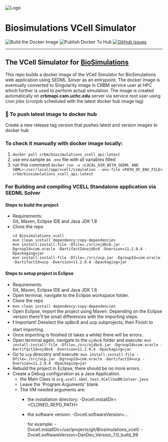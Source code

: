 ![Logo](https://raw.githubusercontent.com/reproducible-biomedical-modeling/CRBM-Viz/master/CRBM-Viz/src/assets/logo/logo-white.svg?sanitize=true)
# Biosimulations VCell Simulator
![Build the Docker Image](https://github.com/reproducible-biomedical-modeling/Biosimulations_vcell/workflows/Build%20the%20Docker%20Image/badge.svg)  ![Publish Docker To Hub](https://github.com/reproducible-biomedical-modeling/Biosimulations_vcell/workflows/Publish%20Docker%20To%20Hub/badge.svg)   [![GitHub issues](https://img.shields.io/github/issues/reproducible-biomedical-modeling/Biosimulations_vcell?logo=GitHub)](https://github.com/reproducible-biomedical-modeling/Biosimulations_vcell/issues)

---
## The VCell Simulator for [BioSimulations](https://biosimulations.io)

This repo builds a docker image of the VCell Simulator for BioSimulations web application using SEDML Solver as an entrypoint.
The docker image is eventually converted to Singularity image in CRBM service user at HPC which further is used to perform actual simulation. The image is created automatically on  **crbmapi.cam.uchc.edu** server via service root user using cron jobs (cronjob scheduled with the latest docker hub image tag)


### :whale: To push latest image to docker hub
Create a new release tag version that pushes latest and version images to docker hub

### To check it manually with docker image locally:
1. ```docker pull crbm/biosimulations_vcell_api:latest```
2. use env.sample as `.env` file with all variables filled
3. run this command  ```docker run -v <LOCAL_DIR_WITH_SEDML AND SBML>:/usr/local/app/vcell/simulation --env-file <PATH_OF_ENV_FILE> crbm/biosimulations_vcell_api:latest```


### For Building and compiling VCELL Standalone application via SEDML Solver
#### Steps to build the project
   * Requirements:  
        Git, Maven, Eclipse IDE and Java JDK 1.8
   * Clone the repo
        ```
        cd Biosimulations_vcell
        mvn clean install dependency:copy-dependencies
        mvn install:install-file -Dfile=./src/ojdbc6.jar -DgroupId=com.oracle -DartifactId=ojdbc6 -Dversion=11.2.0.4 -Dpackaging=jar
        mvn install:install-file -Dfile=./src/ucp.jar -DgroupId=com.oracle -DartifactId=ucp -Dversion=11.2.0.4 -Dpackaging=jar
        ```
#### Steps to setup project in Eclipse
  * Requirements:  
        Git, Maven, Eclipse IDE and Java JDK 1.8
  * Open terminal, navigate to the Eclipse workspace folder.
  * Clone the repo
  * ``` mvn clean install dependency:copy-dependencies ```
  * Open Eclipse, Import the project using Maven. Depending on the Eclipse version there'll be small differences with the importing steps.
  * :heavy_exclamation_mark: Important! Deselect the ojdbc6 and ucp subprojects, then Finish to start importing.
  * Once importing is finished (it takes a while) there will be errors.
  * Open terminal again, navigate to the `ojdbc6` folder and execute: 
  `mvn install:install-file -Dfile=./src/ojdbc6.jar -DgroupId=com.oracle -DartifactId=ojdbc6 -Dversion=11.2.0.4 -Dpackaging=jar` 
  * Go to `ucp` direcotry and execute: 
  `mvn install:install-file -Dfile=./src/ucp.jar -DgroupId=com.oracle -DartifactId=ucp -Dversion=11.2.0.4 -Dpackaging=jar`
  * Rebuild the project in Eclipse, there should be no more errors.
  * Create a Debug configuration as a Java Application.
     * the Main Class is `org.vcell.sbml.test.VCellSedMLSolver.java`
     * Leave the 'Program Arguments' blank.
     * The VM needed arguments are:
         * the installation directory: -Dvcell.installDir=<CLONED_REPO_PATH>
         * the software version: -Dvcell.softwareVersion=...
         
           for example:
           -Dvcell.installDir=/usr/projects/git/Biosimulations_vcell/
           -Dvcell.softwareVersion=DanDev_Version_7.0_build_99
